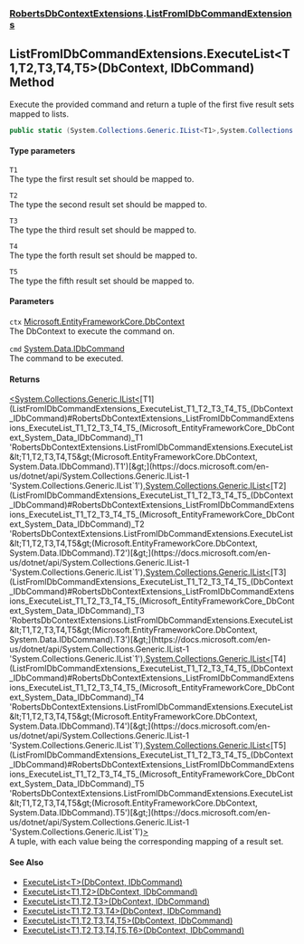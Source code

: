 ### [RobertsDbContextExtensions](RobertsDbContextExtensions 'RobertsDbContextExtensions').[ListFromIDbCommandExtensions](ListFromIDbCommandExtensions 'RobertsDbContextExtensions.ListFromIDbCommandExtensions')
## ListFromIDbCommandExtensions.ExecuteList&lt;T1,T2,T3,T4,T5&gt;(DbContext, IDbCommand) Method
Execute the provided command and return a tuple of the 
first five result sets mapped to lists.
```csharp
public static (System.Collections.Generic.IList<T1>,System.Collections.Generic.IList<T2>,System.Collections.Generic.IList<T3>,System.Collections.Generic.IList<T4>,System.Collections.Generic.IList<T5>) ExecuteList<T1,T2,T3,T4,T5>(this Microsoft.EntityFrameworkCore.DbContext ctx, System.Data.IDbCommand cmd);
```
#### Type parameters
<a name='RobertsDbContextExtensions_ListFromIDbCommandExtensions_ExecuteList_T1_T2_T3_T4_T5_(Microsoft_EntityFrameworkCore_DbContext_System_Data_IDbCommand)_T1'></a>
`T1`  
The type the first result set should be mapped to.
  
<a name='RobertsDbContextExtensions_ListFromIDbCommandExtensions_ExecuteList_T1_T2_T3_T4_T5_(Microsoft_EntityFrameworkCore_DbContext_System_Data_IDbCommand)_T2'></a>
`T2`  
The type the second result set should be mapped to.
  
<a name='RobertsDbContextExtensions_ListFromIDbCommandExtensions_ExecuteList_T1_T2_T3_T4_T5_(Microsoft_EntityFrameworkCore_DbContext_System_Data_IDbCommand)_T3'></a>
`T3`  
The type the third result set should be mapped to.
  
<a name='RobertsDbContextExtensions_ListFromIDbCommandExtensions_ExecuteList_T1_T2_T3_T4_T5_(Microsoft_EntityFrameworkCore_DbContext_System_Data_IDbCommand)_T4'></a>
`T4`  
The type the forth result set should be mapped to.
  
<a name='RobertsDbContextExtensions_ListFromIDbCommandExtensions_ExecuteList_T1_T2_T3_T4_T5_(Microsoft_EntityFrameworkCore_DbContext_System_Data_IDbCommand)_T5'></a>
`T5`  
The type the fifth result set should be mapped to.
  
#### Parameters
<a name='RobertsDbContextExtensions_ListFromIDbCommandExtensions_ExecuteList_T1_T2_T3_T4_T5_(Microsoft_EntityFrameworkCore_DbContext_System_Data_IDbCommand)_ctx'></a>
`ctx` [Microsoft.EntityFrameworkCore.DbContext](https://docs.microsoft.com/en-us/dotnet/api/Microsoft.EntityFrameworkCore.DbContext 'Microsoft.EntityFrameworkCore.DbContext')  
The DbContext to execute the command on.
  
<a name='RobertsDbContextExtensions_ListFromIDbCommandExtensions_ExecuteList_T1_T2_T3_T4_T5_(Microsoft_EntityFrameworkCore_DbContext_System_Data_IDbCommand)_cmd'></a>
`cmd` [System.Data.IDbCommand](https://docs.microsoft.com/en-us/dotnet/api/System.Data.IDbCommand 'System.Data.IDbCommand')  
The command to be executed.
  
#### Returns
[&lt;](https://docs.microsoft.com/en-us/dotnet/api/System.ValueTuple 'System.ValueTuple')[System.Collections.Generic.IList&lt;](https://docs.microsoft.com/en-us/dotnet/api/System.Collections.Generic.IList-1 'System.Collections.Generic.IList`1')[T1](ListFromIDbCommandExtensions_ExecuteList_T1_T2_T3_T4_T5_(DbContext_IDbCommand)#RobertsDbContextExtensions_ListFromIDbCommandExtensions_ExecuteList_T1_T2_T3_T4_T5_(Microsoft_EntityFrameworkCore_DbContext_System_Data_IDbCommand)_T1 'RobertsDbContextExtensions.ListFromIDbCommandExtensions.ExecuteList&lt;T1,T2,T3,T4,T5&gt;(Microsoft.EntityFrameworkCore.DbContext, System.Data.IDbCommand).T1')[&gt;](https://docs.microsoft.com/en-us/dotnet/api/System.Collections.Generic.IList-1 'System.Collections.Generic.IList`1')[,](https://docs.microsoft.com/en-us/dotnet/api/System.ValueTuple 'System.ValueTuple')[System.Collections.Generic.IList&lt;](https://docs.microsoft.com/en-us/dotnet/api/System.Collections.Generic.IList-1 'System.Collections.Generic.IList`1')[T2](ListFromIDbCommandExtensions_ExecuteList_T1_T2_T3_T4_T5_(DbContext_IDbCommand)#RobertsDbContextExtensions_ListFromIDbCommandExtensions_ExecuteList_T1_T2_T3_T4_T5_(Microsoft_EntityFrameworkCore_DbContext_System_Data_IDbCommand)_T2 'RobertsDbContextExtensions.ListFromIDbCommandExtensions.ExecuteList&lt;T1,T2,T3,T4,T5&gt;(Microsoft.EntityFrameworkCore.DbContext, System.Data.IDbCommand).T2')[&gt;](https://docs.microsoft.com/en-us/dotnet/api/System.Collections.Generic.IList-1 'System.Collections.Generic.IList`1')[,](https://docs.microsoft.com/en-us/dotnet/api/System.ValueTuple 'System.ValueTuple')[System.Collections.Generic.IList&lt;](https://docs.microsoft.com/en-us/dotnet/api/System.Collections.Generic.IList-1 'System.Collections.Generic.IList`1')[T3](ListFromIDbCommandExtensions_ExecuteList_T1_T2_T3_T4_T5_(DbContext_IDbCommand)#RobertsDbContextExtensions_ListFromIDbCommandExtensions_ExecuteList_T1_T2_T3_T4_T5_(Microsoft_EntityFrameworkCore_DbContext_System_Data_IDbCommand)_T3 'RobertsDbContextExtensions.ListFromIDbCommandExtensions.ExecuteList&lt;T1,T2,T3,T4,T5&gt;(Microsoft.EntityFrameworkCore.DbContext, System.Data.IDbCommand).T3')[&gt;](https://docs.microsoft.com/en-us/dotnet/api/System.Collections.Generic.IList-1 'System.Collections.Generic.IList`1')[,](https://docs.microsoft.com/en-us/dotnet/api/System.ValueTuple 'System.ValueTuple')[System.Collections.Generic.IList&lt;](https://docs.microsoft.com/en-us/dotnet/api/System.Collections.Generic.IList-1 'System.Collections.Generic.IList`1')[T4](ListFromIDbCommandExtensions_ExecuteList_T1_T2_T3_T4_T5_(DbContext_IDbCommand)#RobertsDbContextExtensions_ListFromIDbCommandExtensions_ExecuteList_T1_T2_T3_T4_T5_(Microsoft_EntityFrameworkCore_DbContext_System_Data_IDbCommand)_T4 'RobertsDbContextExtensions.ListFromIDbCommandExtensions.ExecuteList&lt;T1,T2,T3,T4,T5&gt;(Microsoft.EntityFrameworkCore.DbContext, System.Data.IDbCommand).T4')[&gt;](https://docs.microsoft.com/en-us/dotnet/api/System.Collections.Generic.IList-1 'System.Collections.Generic.IList`1')[,](https://docs.microsoft.com/en-us/dotnet/api/System.ValueTuple 'System.ValueTuple')[System.Collections.Generic.IList&lt;](https://docs.microsoft.com/en-us/dotnet/api/System.Collections.Generic.IList-1 'System.Collections.Generic.IList`1')[T5](ListFromIDbCommandExtensions_ExecuteList_T1_T2_T3_T4_T5_(DbContext_IDbCommand)#RobertsDbContextExtensions_ListFromIDbCommandExtensions_ExecuteList_T1_T2_T3_T4_T5_(Microsoft_EntityFrameworkCore_DbContext_System_Data_IDbCommand)_T5 'RobertsDbContextExtensions.ListFromIDbCommandExtensions.ExecuteList&lt;T1,T2,T3,T4,T5&gt;(Microsoft.EntityFrameworkCore.DbContext, System.Data.IDbCommand).T5')[&gt;](https://docs.microsoft.com/en-us/dotnet/api/System.Collections.Generic.IList-1 'System.Collections.Generic.IList`1')[&gt;](https://docs.microsoft.com/en-us/dotnet/api/System.ValueTuple 'System.ValueTuple')  
A tuple, with each value being the corresponding mapping of a result set.
#### See Also
- [ExecuteList&lt;T&gt;(DbContext, IDbCommand)](ListFromIDbCommandExtensions_ExecuteList_T_(DbContext_IDbCommand) 'RobertsDbContextExtensions.ListFromIDbCommandExtensions.ExecuteList&lt;T&gt;(Microsoft.EntityFrameworkCore.DbContext, System.Data.IDbCommand)')
- [ExecuteList&lt;T1,T2&gt;(DbContext, IDbCommand)](ListFromIDbCommandExtensions_ExecuteList_T1_T2_(DbContext_IDbCommand) 'RobertsDbContextExtensions.ListFromIDbCommandExtensions.ExecuteList&lt;T1,T2&gt;(Microsoft.EntityFrameworkCore.DbContext, System.Data.IDbCommand)')
- [ExecuteList&lt;T1,T2,T3&gt;(DbContext, IDbCommand)](ListFromIDbCommandExtensions_ExecuteList_T1_T2_T3_(DbContext_IDbCommand) 'RobertsDbContextExtensions.ListFromIDbCommandExtensions.ExecuteList&lt;T1,T2,T3&gt;(Microsoft.EntityFrameworkCore.DbContext, System.Data.IDbCommand)')
- [ExecuteList&lt;T1,T2,T3,T4&gt;(DbContext, IDbCommand)](ListFromIDbCommandExtensions_ExecuteList_T1_T2_T3_T4_(DbContext_IDbCommand) 'RobertsDbContextExtensions.ListFromIDbCommandExtensions.ExecuteList&lt;T1,T2,T3,T4&gt;(Microsoft.EntityFrameworkCore.DbContext, System.Data.IDbCommand)')
- [ExecuteList&lt;T1,T2,T3,T4,T5&gt;(DbContext, IDbCommand)](ListFromIDbCommandExtensions_ExecuteList_T1_T2_T3_T4_T5_(DbContext_IDbCommand) 'RobertsDbContextExtensions.ListFromIDbCommandExtensions.ExecuteList&lt;T1,T2,T3,T4,T5&gt;(Microsoft.EntityFrameworkCore.DbContext, System.Data.IDbCommand)')
- [ExecuteList&lt;T1,T2,T3,T4,T5,T6&gt;(DbContext, IDbCommand)](ListFromIDbCommandExtensions_ExecuteList_T1_T2_T3_T4_T5_T6_(DbContext_IDbCommand) 'RobertsDbContextExtensions.ListFromIDbCommandExtensions.ExecuteList&lt;T1,T2,T3,T4,T5,T6&gt;(Microsoft.EntityFrameworkCore.DbContext, System.Data.IDbCommand)')
